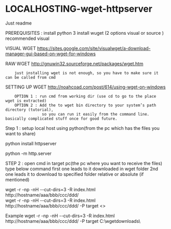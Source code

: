 # LOCALHOSTING-wget-httpserver
Just readme

PREREQUISITES : 
install python 3
install wuget (2 options visual or source ) recommended visual

VISUAL WGET https://sites.google.com/site/visualwget/a-download-manager-gui-based-on-wget-for-windows

RAW WGET http://gnuwin32.sourceforge.net/packages/wget.htm


        just installing wget is not enough, so you have to make sure it can be called from cmd
SETTING UP WGET http://noahcoad.com/post/614/using-wget-on-windows


        OPTION 1 : run cmd from working dir (use cd to go to the place wget is extracted)
        OPTION 2 : Add the to wget bin directory to your system’s path directory (tutorial),
                    so you can run it easily from the command line. basically complicated stuff once for good future.
           


Step 1 :  setup local host using python(from the pc which has the files you want to share)

python install httpserver

python -m http.server

STEP 2 : open cmd in target pc(the pc where you want to receive the files)
type below command 
first one leads to it downloaded in wget folder
2nd one leads it to download to specified folder relative or absolute (if mentioned)

wget -r -np -nH --cut-dirs=3 -R index.html http://hostname/aaa/bbb/ccc/ddd/   
wget -r -np -nH --cut-dirs=3 -R index.html http://hostname/aaa/bbb/ccc/ddd/ -P target <<folder>> 
 
Example
wget -r -np -nH --cut-dirs=3 -R index.html http://hostname/aaa/bbb/ccc/ddd/ -P target C:\wgetdownloads\
